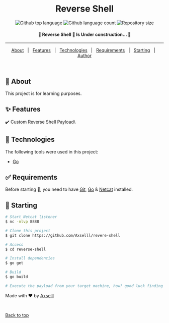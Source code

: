 <h1 align="center">Reverse Shell</h1>

<p align="center">
  <img alt="Github top language" src="https://img.shields.io/github/go-mod/go-version/Axselll/reverse-shell">

  <img alt="Github language count" src="https://img.shields.io/github/languages/count/Axselll/reverse-shell">

  <img alt="Repository size" src="https://img.shields.io/github/repo-size/Axselll/reverse-shell">

  <!-- <img alt="Github issues" src="https://img.shields.io/github/issues/{{YOUR_GITHUB_USERNAME}}/go-rest?color=56BEB8" /> -->

  <!-- <img alt="Github forks" src="https://img.shields.io/github/forks/{{YOUR_GITHUB_USERNAME}}/go-rest?color=56BEB8" /> -->

  <!-- <img alt="Github stars" src="https://img.shields.io/github/stars/{{YOUR_GITHUB_USERNAME}}/go-rest?color=56BEB8" /> -->
</p>

<!-- Status -->

<h4 align="center"> 
	🚧  Reverse Shell 🚀  Is Under construction...  🚧
</h4> 

<hr>

<p align="center">
  <a href="#dart-about">About</a> &#xa0; | &#xa0; 
  <a href="#sparkles-features">Features</a> &#xa0; | &#xa0;
  <a href="#rocket-technologies">Technologies</a> &#xa0; | &#xa0;
  <a href="#white_check_mark-requirements">Requirements</a> &#xa0; | &#xa0;
  <a href="#checkered_flag-starting">Starting</a> &#xa0; | &#xa0;
  <a href="https://github.com/Axselll" target="_blank">Author</a>
</p>

<br>

## :dart: About ##

This project is for learning purposes.

## :sparkles: Features ##

:heavy_check_mark: Custom Reverse Shell Payload\


## :rocket: Technologies ##

The following tools were used in this project:

- [Go](https://go.dev/)


## :white_check_mark: Requirements ##

Before starting :checkered_flag:, you need to have [Git](https://git-scm.com), [Go](https://go.dev/) & [Netcat](https://sectools.org/tool/netcat/) installed.

## :checkered_flag: Starting ##

```bash
# Start Netcat listener
$ nc -nlvp 8888

# Clone this project
$ git clone https://github.com/Axselll/revere-shell

# Access
$ cd reverse-shell

# Install dependencies
$ go get

# Build
$ go build

# Execute the payload from your target machine, how? good luck finding that out
```

Made with :heart: by <a href="https://github.com/{{Axselll}}" target="_blank">Axselll</a>

&#xa0;

<a href="#top">Back to top</a>